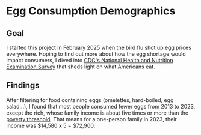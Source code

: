 # Egg Consumption Demographics

## Goal
I started this project in February 2025 when the bird flu shot up egg prices everywhere.
Hoping to find out more about how the egg shortage would impact consumers, I dived into <a href="https://wwwn.cdc.gov/nchs/nhanes/default.aspx">CDC's National Health and Nutrition Examination Survey</a> that sheds light on what Americans eat.

## Findings
After filtering for food containing eggs (omelettes, hard-boiled, egg salad...), I found that most people consumed fewer eggs from 2013 to 2023, except the rich, whose family income is about five times or more than the <a href="https://aspe.hhs.gov/topics/poverty-economic-mobility/poverty-guidelines/prior-hhs-poverty-guidelines-federal-register-references/2023-poverty-guidelines-computations">poverty threshold</a>. That means for a one-person family in 2023, their income was $14,580 x 5 = $72,900.
 

